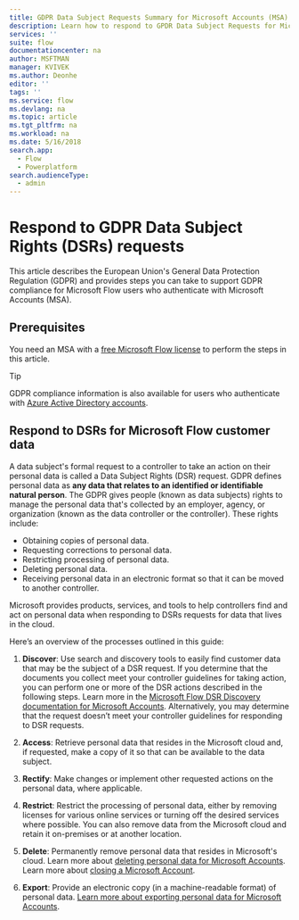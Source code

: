 ```yaml
---
title: GDPR Data Subject Requests Summary for Microsoft Accounts (MSA)| Microsoft Docs
description: Learn how to respond to GPDR Data Subject Requests for Microsoft Flow.
services: ''
suite: flow
documentationcenter: na
author: MSFTMAN
manager: KVIVEK
ms.author: Deonhe
editor: ''
tags: ''
ms.service: flow
ms.devlang: na
ms.topic: article
ms.tgt_pltfrm: na
ms.workload: na
ms.date: 5/16/2018
search.app: 
  - Flow
  - Powerplatform
search.audienceType: 
  - admin
---
```

# Respond to GDPR Data Subject Rights (DSRs) requests

This article describes the European Union's General Data Protection Regulation (GDPR) and provides steps you can take to support GDPR compliance for Microsoft Flow users who authenticate with Microsoft Accounts (MSA).

## Prerequisites

You need an MSA with a [free Microsoft Flow license](https://flow.microsoft.com/pricing/) to perform the steps in this article.

>[!TIP]
> GDPR compliance information is also available for users who authenticate with [Azure Active Directory accounts](gdpr-dsr-summary.md).
>
>

## Respond to DSRs for Microsoft Flow customer data

A data subject's formal request to a controller to take an action on their personal data is called a Data Subject Rights (DSR) request. GDPR defines personal data as **any data that relates to an identified or identifiable natural person**. The GDPR gives people (known as data subjects) rights to manage the personal data that's collected by an employer, agency, or organization (known as the data controller or the controller). These rights include:

* Obtaining copies of personal data.
* Requesting corrections to personal data.
* Restricting processing of personal data.
* Deleting personal data.
* Receiving personal data in an electronic format so that it can be moved to another controller.

Microsoft provides products, services, and tools to help controllers find and act on personal data when responding to DSRs requests for data that lives in the cloud.

Here’s an overview of the processes outlined in this guide:

1. **Discover**: Use search and discovery tools to easily find customer data that may be the subject of a DSR request. If you determine that the documents you collect meet your controller guidelines for taking action, you can perform one or more of the DSR actions described in the following steps. Learn more in the [Microsoft Flow DSR Discovery documentation for Microsoft Accounts](gdpr-dsr-discovery-msa.md). Alternatively, you may determine that the request doesn’t meet your controller guidelines for responding to DSR requests.

1. **Access**: Retrieve personal data that resides in the Microsoft cloud and, if requested, make a copy of it so that can be available to the data subject.

1. **Rectify**: Make changes or implement other requested actions on the personal data, where applicable.

1. **Restrict**: Restrict the processing of personal data, either by removing licenses for various online services or turning off the desired services where possible. You can also remove data from the Microsoft cloud and retain it on-premises or at another location.

1. **Delete**: Permanently remove personal data that resides in Microsoft's cloud. Learn more about [deleting personal data for Microsoft Accounts](gdpr-dsr-delete-msa.md). Learn more about [closing a Microsoft Account](gdpr-dsr-accountclose-msa.md).

1. **Export**: Provide an electronic copy (in a machine-readable format) of personal data. [Learn more about exporting personal data for Microsoft Accounts](gdpr-dsr-export-msa.md).

